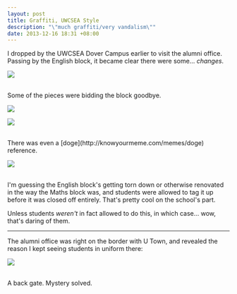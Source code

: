 ```yaml
---
layout: post
title: Graffiti, UWCSEA Style
description: "\"much graffiti/very vandalism\""
date: 2013-12-16 18:31 +08:00
---
```


I dropped by the UWCSEA Dover Campus earlier to visit the alumni office. Passing by the English block, it became clear there were some... *changes*.

![](/blog/img/Misc/UWC-graffiti-1.jpg)

<br />
Some of the pieces were bidding the block goodbye.

![](/blog/img/Misc/UWC-graffiti-2.jpg)

![](/blog/img/Misc/UWC-graffiti-3.jpg)

<br />
There was even a [doge](http://knowyourmeme.com/memes/doge) reference.

![](/blog/img/Misc/UWC-graffiti-4.jpg)

<br />
I'm guessing the English block's getting torn down or otherwise renovated in the way the Maths block was, and students were allowed to tag it up before it was closed off entirely. That's pretty cool on the school's part.

Unless students *weren't* in fact allowed to do this, in which case... wow, that's daring of them.

---

The alumni office was right on the border with U Town, and revealed the reason I kept seeing students in uniform there:

![](/blog/img/Misc/UWC-graffiti-5.jpg)

<br />
A back gate. Mystery solved.